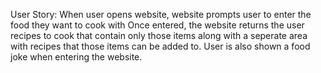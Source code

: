 User Story:
When user opens website, website prompts user to enter the food they want to cook with
Once entered, the website returns the user recipes to cook that contain only those items along with a seperate area with recipes that those items can be added to.
User is also shown a food joke when entering the website.
